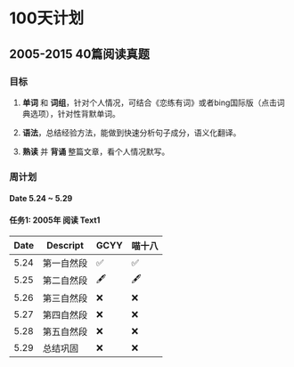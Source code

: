 # 100天计划

## 2005-2015 40篇阅读真题

### 目标
1. __单词__ 和 __词组__，针对个人情况，可结合《恋练有词》或者bing国际版（点击词典选项），针对性背默单词。

1. __语法__，总结经验方法，能做到快速分析句子成分，语义化翻译。

1. __熟读__ 并 __背诵__ 整篇文章，看个人情况默写。

### 周计划

#### Date 5.24 ~ 5.29

#### 任务1: 2005年 阅读 Text1

|  Date  |                                Descript                                              |  GCYY  |  喵十八 |
|  ----  |                                --------                                              |  ----  |  ----- |
|  5.24  |  第一自然段                                                                            |   ✅   |   ✅   |
|  5.25  |  第二自然段                                                                            |   🖋   |   🖋   |
|  5.26  |  第三自然段                                                                            |   ❌   |   ❌   |
|  5.27  |  第四自然段                                                                            |   ❌   |   ❌   |
|  5.28  |  第五自然段                                                                            |   ❌   |   ❌   |
|  5.29  |  总结巩固                                                                              |   ❌   |   ❌   |